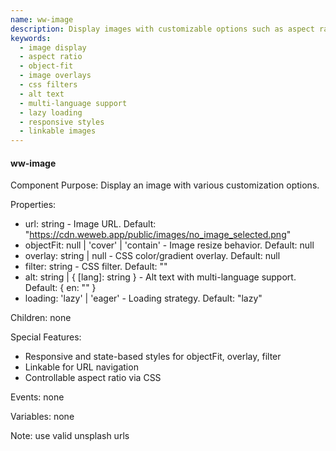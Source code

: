 ```yaml
---
name: ww-image
description: Display images with customizable options such as aspect ratio, object-fit, overlays, filters, responsive styles, multi-language alt text, and loading capabilities.
keywords:
  - image display
  - aspect ratio
  - object-fit
  - image overlays
  - css filters
  - alt text
  - multi-language support
  - lazy loading
  - responsive styles
  - linkable images
---
```


#### ww-image

Component Purpose: Display an image with various customization options.

Properties:
- url: string - Image URL. Default: "https://cdn.weweb.app/public/images/no_image_selected.png"
- objectFit: null | 'cover' | 'contain' - Image resize behavior. Default: null
- overlay: string | null - CSS color/gradient overlay. Default: null
- filter: string - CSS filter. Default: ""
- alt: string | { [lang]: string } - Alt text with multi-language support. Default: { en: "" }
- loading: 'lazy' | 'eager' - Loading strategy. Default: "lazy"

Children: none

Special Features:
- Responsive and state-based styles for objectFit, overlay, filter
- Linkable for URL navigation
- Controllable aspect ratio via CSS

Events: none

Variables: none

Note: use valid unsplash urls